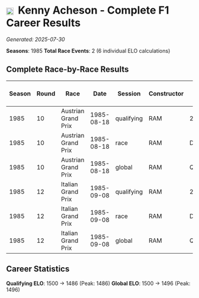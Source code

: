 # <img src="https://upload.wikimedia.org/wikipedia/commons/thumb/8/83/Flag_of_the_United_Kingdom_%283-5%29.svg/512px-Flag_of_the_United_Kingdom_%283-5%29.svg.png?20250726143817" alt="United Kingdom" width="20" height="auto" style="vertical-align: middle; margin-right: 5px;" onerror="this.outerHTML='🇬🇧'; this.style.marginRight='5px';"/> Kenny Acheson - Complete F1 Career Results

*Generated: 2025-07-30*

**Seasons**: 1985
**Total Race Events**: 2 (6 individual ELO calculations)

## Complete Race-by-Race Results

| Season | Round | Race | Date | Session | Constructor | Position | Starting ELO | ELO Change | Final ELO | Teammate | Teammate Position | Teammate Starting ELO | Teammate ELO Change | Teammate Final ELO |
|--------|-------|------|------|---------|-------------|----------|--------------|------------|-----------|----------|-------------------|----------------------|---------------------|-------------------|
| 1985 | 10 | Austrian Grand Prix | 1985-08-18 | qualifying | RAM | 23 | 1500 | -43 | 1457 | <img src="https://upload.wikimedia.org/wikipedia/commons/c/c3/Flag_of_France.svg" alt="France" width="20" height="auto" style="vertical-align: middle; margin-right: 5px;" onerror="this.outerHTML='🇫🇷'; this.style.marginRight='5px';"/> Philippe Alliot | 21 | N/A | N/A | N/A |
| 1985 | 10 | Austrian Grand Prix | 1985-08-18 | race | RAM | DNF | 1500 | N/A | 1500 | <img src="https://upload.wikimedia.org/wikipedia/commons/c/c3/Flag_of_France.svg" alt="France" width="20" height="auto" style="vertical-align: middle; margin-right: 5px;" onerror="this.outerHTML='🇫🇷'; this.style.marginRight='5px';"/> Philippe Alliot | DNF | N/A | N/A | N/A |
| 1985 | 10 | Austrian Grand Prix | 1985-08-18 | global | RAM | Q:23/R:DNF | 1500 | -13 | 1487 | <img src="https://upload.wikimedia.org/wikipedia/commons/c/c3/Flag_of_France.svg" alt="France" width="20" height="auto" style="vertical-align: middle; margin-right: 5px;" onerror="this.outerHTML='🇫🇷'; this.style.marginRight='5px';"/> Philippe Alliot | Q:21/R:DNF | N/A | N/A | N/A |
| 1985 | 12 | Italian Grand Prix | 1985-09-08 | qualifying | RAM | 24 | 1457 | +29 | 1486 | <img src="https://upload.wikimedia.org/wikipedia/commons/c/c3/Flag_of_France.svg" alt="France" width="20" height="auto" style="vertical-align: middle; margin-right: 5px;" onerror="this.outerHTML='🇫🇷'; this.style.marginRight='5px';"/> Philippe Alliot | 26 | N/A | N/A | N/A |
| 1985 | 12 | Italian Grand Prix | 1985-09-08 | race | RAM | DNF | 1500 | N/A | 1500 | <img src="https://upload.wikimedia.org/wikipedia/commons/c/c3/Flag_of_France.svg" alt="France" width="20" height="auto" style="vertical-align: middle; margin-right: 5px;" onerror="this.outerHTML='🇫🇷'; this.style.marginRight='5px';"/> Philippe Alliot | DNF | N/A | N/A | N/A |
| 1985 | 12 | Italian Grand Prix | 1985-09-08 | global | RAM | Q:24/R:DNF | 1487 | +9 | 1496 | <img src="https://upload.wikimedia.org/wikipedia/commons/c/c3/Flag_of_France.svg" alt="France" width="20" height="auto" style="vertical-align: middle; margin-right: 5px;" onerror="this.outerHTML='🇫🇷'; this.style.marginRight='5px';"/> Philippe Alliot | Q:26/R:DNF | N/A | N/A | N/A |

## Career Statistics

**Qualifying ELO**: 1500 → 1486 (Peak: 1486)
**Global ELO**: 1500 → 1496 (Peak: 1496)
